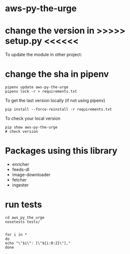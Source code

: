 aws-py-the-urge
===============

# change the version in >>>>> setup.py <<<<<<

To update the module in other project:

# change the sha in pipenv
```
pipenv update aws-py-the-urge
pipenv lock -r > requirements.txt
```

To get the last version locally (if not using pipenv)
```
pip install --force-reinstall -r requirements.txt
```

To check your local version
```
pip show aws-py-the-urge
# check version
```

# Packages using this library
- enricher 
- feeds-dl 
- image-downloader
- fetcher 
- ingester 

# run tests
```
cd aws_py_the_urge
nosetests tests/
```



```

for i in * 
do
echo "\"$i\": [\"${i:0:2}\"]," 
done
```
